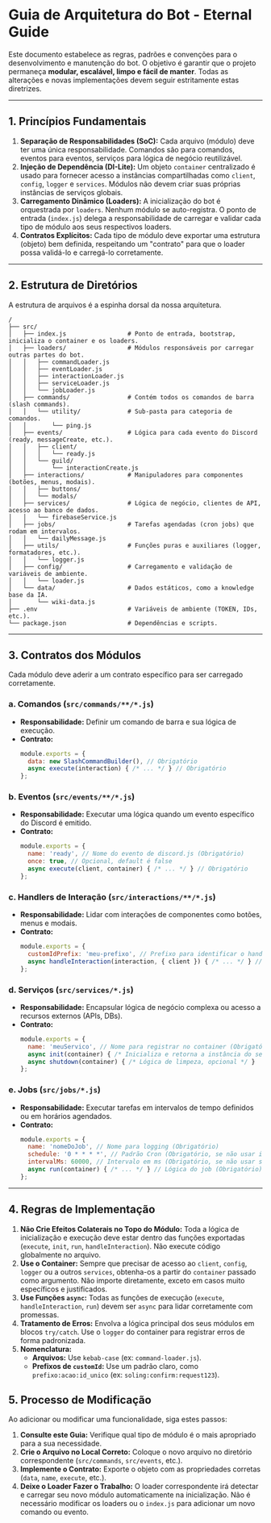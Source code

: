 # Guia de Arquitetura do Bot - Eternal Guide

Este documento estabelece as regras, padrões e convenções para o desenvolvimento e manutenção do bot. O objetivo é garantir que o projeto permaneça **modular, escalável, limpo e fácil de manter**. Todas as alterações e novas implementações devem seguir estritamente estas diretrizes.

---

## 1. Princípios Fundamentais

1.  **Separação de Responsabilidades (SoC):** Cada arquivo (módulo) deve ter uma única responsabilidade. Comandos são para comandos, eventos para eventos, serviços para lógica de negócio reutilizável.
2.  **Injeção de Dependência (DI-Lite):** Um objeto `container` centralizado é usado para fornecer acesso a instâncias compartilhadas como `client`, `config`, `logger` e `services`. Módulos não devem criar suas próprias instâncias de serviços globais.
3.  **Carregamento Dinâmico (Loaders):** A inicialização do bot é orquestrada por `loaders`. Nenhum módulo se auto-registra. O ponto de entrada (`index.js`) delega a responsabilidade de carregar e validar cada tipo de módulo aos seus respectivos loaders.
4.  **Contratos Explícitos:** Cada tipo de módulo deve exportar uma estrutura (objeto) bem definida, respeitando um "contrato" para que o loader possa validá-lo e carregá-lo corretamente.

---

## 2. Estrutura de Diretórios

A estrutura de arquivos é a espinha dorsal da nossa arquitetura.

```
/
├── src/
│   ├── index.js                 # Ponto de entrada, bootstrap, inicializa o container e os loaders.
│   ├── loaders/                 # Módulos responsáveis por carregar outras partes do bot.
│   │   ├── commandLoader.js
│   │   ├── eventLoader.js
│   │   ├── interactionLoader.js
│   │   ├── serviceLoader.js
│   │   └── jobLoader.js
│   ├── commands/                # Contém todos os comandos de barra (slash commands).
│   │   └── utility/             # Sub-pasta para categoria de comandos.
│   │       └── ping.js
│   ├── events/                  # Lógica para cada evento do Discord (ready, messageCreate, etc.).
│   │   ├── client/
│   │   │   └── ready.js
│   │   └── guild/
│   │       └── interactionCreate.js
│   ├── interactions/            # Manipuladores para componentes (botões, menus, modais).
│   │   ├── buttons/
│   │   └── modals/
│   ├── services/                # Lógica de negócio, clientes de API, acesso ao banco de dados.
│   │   └── firebaseService.js
│   ├── jobs/                    # Tarefas agendadas (cron jobs) que rodam em intervalos.
│   │   └── dailyMessage.js
│   ├── utils/                   # Funções puras e auxiliares (logger, formatadores, etc.).
│   │   └── logger.js
│   ├── config/                  # Carregamento e validação de variáveis de ambiente.
│   │   └── loader.js
│   └── data/                    # Dados estáticos, como a knowledge base da IA.
│       └── wiki-data.js
├── .env                         # Variáveis de ambiente (TOKEN, IDs, etc.).
└── package.json                 # Dependências e scripts.
```

---

## 3. Contratos dos Módulos

Cada módulo deve aderir a um contrato específico para ser carregado corretamente.

### a. Comandos (`src/commands/**/*.js`)

-   **Responsabilidade:** Definir um comando de barra e sua lógica de execução.
-   **Contrato:**
    ```javascript
    module.exports = {
      data: new SlashCommandBuilder(), // Obrigatório
      async execute(interaction) { /* ... */ } // Obrigatório
    };
    ```

### b. Eventos (`src/events/**/*.js`)

-   **Responsabilidade:** Executar uma lógica quando um evento específico do Discord é emitido.
-   **Contrato:**
    ```javascript
    module.exports = {
      name: 'ready', // Nome do evento de discord.js (Obrigatório)
      once: true, // Opcional, default é false
      async execute(client, container) { /* ... */ } // Obrigatório
    };
    ```

### c. Handlers de Interação (`src/interactions/**/*.js`)

-   **Responsabilidade:** Lidar com interações de componentes como botões, menus e modais.
-   **Contrato:**
    ```javascript
    module.exports = {
      customIdPrefix: 'meu-prefixo', // Prefixo para identificar o handler (Obrigatório)
      async handleInteraction(interaction, { client }) { /* ... */ } // Obrigatório
    };
    ```

### d. Serviços (`src/services/*.js`)

-   **Responsabilidade:** Encapsular lógica de negócio complexa ou acesso a recursos externos (APIs, DBs).
-   **Contrato:**
    ```javascript
    module.exports = {
      name: 'meuServico', // Nome para registrar no container (Obrigatório)
      async init(container) { /* Inicializa e retorna a instância do serviço */ }, // Obrigatório
      async shutdown(container) { /* Lógica de limpeza, opcional */ }
    };
    ```

### e. Jobs (`src/jobs/*.js`)

-   **Responsabilidade:** Executar tarefas em intervalos de tempo definidos ou em horários agendados.
-   **Contrato:**
    ```javascript
    module.exports = {
      name: 'nomeDoJob', // Nome para logging (Obrigatório)
      schedule: '0 * * * *', // Padrão Cron (Obrigatório, se não usar intervalMs)
      intervalMs: 60000, // Intervalo em ms (Obrigatório, se não usar schedule)
      async run(container) { /* ... */ } // Lógica do job (Obrigatório)
    };
    ```

---

## 4. Regras de Implementação

1.  **Não Crie Efeitos Colaterais no Topo do Módulo:** Toda a lógica de inicialização e execução deve estar dentro das funções exportadas (`execute`, `init`, `run`, `handleInteraction`). Não execute código globalmente no arquivo.
2.  **Use o Container:** Sempre que precisar de acesso ao `client`, `config`, `logger` ou a outros `services`, obtenha-os a partir do `container` passado como argumento. Não importe diretamente, exceto em casos muito específicos e justificados.
3.  **Use Funções `async`:** Todas as funções de execução (`execute`, `handleInteraction`, `run`) devem ser `async` para lidar corretamente com promessas.
4.  **Tratamento de Erros:** Envolva a lógica principal dos seus módulos em blocos `try/catch`. Use o `logger` do container para registrar erros de forma padronizada.
5.  **Nomenclatura:**
    *   **Arquivos:** Use `kebab-case` (ex: `command-loader.js`).
    *   **Prefixos de `customId`:** Use um padrão claro, como `prefixo:acao:id_unico` (ex: `soling:confirm:request123`).

## 5. Processo de Modificação

Ao adicionar ou modificar uma funcionalidade, siga estes passos:

1.  **Consulte este Guia:** Verifique qual tipo de módulo é o mais apropriado para a sua necessidade.
2.  **Crie o Arquivo no Local Correto:** Coloque o novo arquivo no diretório correspondente (`src/commands`, `src/events`, etc.).
3.  **Implemente o Contrato:** Exporte o objeto com as propriedades corretas (`data`, `name`, `execute`, etc.).
4.  **Deixe o Loader Fazer o Trabalho:** O loader correspondente irá detectar e carregar seu novo módulo automaticamente na inicialização. Não é necessário modificar os loaders ou o `index.js` para adicionar um novo comando ou evento.
